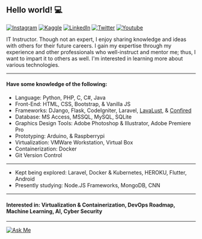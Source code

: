 ## Hello world! 💻

<!--- https://dev.to/envoy_/150-badges-for-github-pnk --->
<!--- https://github.com/Ileriayo/markdown-badges#table-of-contents --->
[![Instagram](https://img.shields.io/badge/Instagram-E4405F?style=for-the-badge&logo=instagram&logoColor=white)](https://www.instagram.com/wilfredpine/)
[![Kaggle](https://img.shields.io/badge/Kaggle-20BEFF?style=for-the-badge&logo=Kaggle&logoColor=white)](https://www.kaggle.com/wilfredpine)
[![LinkedIn](https://img.shields.io/badge/LinkedIn-0077B5?style=for-the-badge&logo=linkedin&logoColor=white)](https://www.linkedin.com/in/wilfredpine)
[![Twitter](https://img.shields.io/badge/Twitter-1DA1F2?style=for-the-badge&logo=twitter&logoColor=white)](https://twitter.com/wilfredpine9)
[![Youtube](https://img.shields.io/badge/YouTube-FF0000?style=for-the-badge&logo=youtube&logoColor=white)](https://www.youtube.com/@confired-official/)

IT Instructor. Though not an expert, I enjoy sharing knowledge and ideas with others for their future careers. I gain my expertise through my experience and other professionals who well-instruct and mentor me; thus, I want to impart it to others as well. I'm interested in learning more about various technologies.

---
#### Have some knowledge of the following:
- Language: Python, PHP, C, C#, Java
- Front-End: HTML, CSS, Bootstrap, & Vanilla JS
- Frameworks: DJango, Flask, CodeIgniter, Laravel, [LavaLust](https://github.com/ronmarasigan/LavaLust), & [Confired](https://github.com/wilfredpine/confired)
- Database: MS Access, MSSQL, MySQL, SQLite
- Graphics Design Tools: Adobe Photoshop & Illustrator, Adobe Premiere Pro
- Prototyping: Arduino, & Raspberrypi
- Virtualization: VMWare Workstation, Virtual Box
- Containerization: Docker
- Git Version Control
---
- Kept being explored: Laravel, Docker & Kubernetes, HEROKU, Flutter, Android
- Presently studying: Node.JS Frameworks, MongoDB, CNN
---
#### Interested in: Virtualization & Containerization, DevOps Roadmap, Machine Learning, AI, Cyber Security
---
[![Ask Me](https://img.shields.io/badge/Ask%20me-anything-1abc9c.svg)](only.master.red@gmail.com)

<!---
wilfredpine/wilfredpine is a ✨ special ✨ repository because its `README.md` (this file) appears on your GitHub profile.
You can click the Preview link to take a look at your changes.
--->
